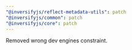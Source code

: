 ```yaml
---
"@inversifyjs/reflect-metadata-utils": patch
"@inversifyjs/common": patch
"@inversifyjs/core": patch
---
```


Removed wrong dev engines constraint.
